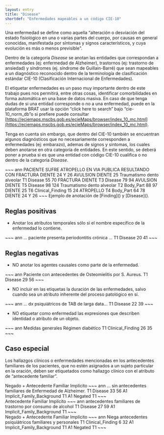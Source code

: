 ```yaml
---
layout: entry
title: "Disease"
shortdef: "Enfermedades mapeables a un código CIE-10"
---
```

 
Una enfermedad se define como aquella “alteración o desviación del estado fisiológico en una o varias partes del cuerpo, por causas en general conocidas, manifestada por síntomas y signos característicos, y cuya evolución es más o menos previsible". 

Dentro de la categoría *Disease* se anotan las entidades que correspondan a enfermedades (ej: enfermedad de Alzheimer), trastornos (ej: trastorno de ansiedad) y síndromes (ej. síndrome de Guillain-Barré) que sean mapeables a un diagnóstico reconocido dentro de la terminología de clasificación estándar CIE-10 (Clasificación Internacional de Enfermedades).

 El etiquetar enfermedades es un paso muy importante dentro de este trabajo pues nos permitirá, entre otras cosas, identificar comorbilidades en forma automática en una base de datos masiva. En caso de que tenga dudas de si una entidad corresponde o no a una enfermedad, puede en la plataforma BRAT usar la opción “click here to search” bajo “cie-10_norm_db”o si prefiere puede consultar [https://eciemaps.mscbs.gob.es/ecieMaps/browser/index_10_mc.html](https://eciemaps.mscbs.gob.es/ecieMaps/browser/index_10_mc.html).

Tenga en cuenta sin embargo, que dentro del CIE-10 también se encuentran algunos diagnósticos que no necesariamente corresponden a enfermedades (ej: embarazo), ademas de sígnos y síntomas, los cuales deben anotarse en otra categoría de entidades. En este sentido, se deberá poner a prueba si es que una entidad con código CIE-10 cualifica o no dentro de la categoría *Disease*.

<div class="annotation-correct" markdown="1">
~~~ ann
PACIENTE SUFRE ATROPELLO EN VIA PUBLICA RESULTANDO CON FRACTURA DIENTE 24 Y 26 AVULSION DIENTE 25 Traumatismo dento alveolar
T1	Disease 55 70	FRACTURA DIENTE
T3	Disease 79 94	AVULSION DIENTE
T5	Disease 98 124	Traumatismo dento alveolar
T2	Body_Part 88 97	DIENTE 25
T6	Clinical_Finding 15 24	ATROPELLO
T4	Body_Part 64 78	DIENTE 24 Y 26
~~~
Ejemplo de anotación de [Finding]() y [Disease]().

</div>

## Reglas positivas

* Anotar los atributos temporales sólo si el nombre específico de la enfermedad lo contiene.

<div class="annotation-correct" markdown="1">
~~~ ann
… paciente presenta periodontitis crónica ...
T1 Disease 20 41 
~~~
</div>

## Reglas negativas

* NO anotar los agentes causales como parte de la enfermedad.

<div class="annotation-incorrect" markdown="1">
~~~ ann
Paciente con antecedentes de Osteomielitis por S. Aureus.
T1 Disease 29 56 
~~~
</div>

* NO incluir en las etiquetas la duración de las enfermedades, salvo cuando sea un atributo inherente del proceso patológico en sí.

<div class="annotation-incorrect" markdown="1">
~~~ ann
… dx psiquiátricos de TAB de larga data…
T1 Disease 22 39 
~~~
</div>

* NO etiquetar como enfermedad las expresiones que describen identidad o atributo de un objeto.

<div class="annotation-incorrect" markdown="1">
~~~ ann
Medidas generales Régimen diabético
T1 Clinical_Finding 26 35 
~~~
</div>

## Caso especial

Los hallazgos clínicos o enfermedades mencionadas en los antecedentes familiares de los pacientes, que no estén asignados a un sujeto particular en la oración, deben ser etiquetados como hallazgo clínico con el atributo de “antecedente familiar”.

<div class="annotation-correct" markdown="1">
Negado + Antecedente Familiar Implícito
~~~ ann
… sin antecedentes familiares de Enfermedad de Alzheimer.
T1 Disease 33 56 
A1 Implicit_Family_Background T1
A1 Negated T1
~~~
</div>

<div class="annotation-correct" markdown="1">
Antecedente Familiar Implícito
~~~ ann
antecedentes familiares de trastorno por consumo de alcohol 
T1 Disease 27 59 
A1 Implicit_Family_Background T1
~~~
</div>

<div class="annotation-correct" markdown="1">
Negado + Antecedente Familiar Implícito
~~~ ann
Niega antecedentes psiquiátricos familiares y personales 
T1 Clinical_Finding 6 32 
A1 Implicit_Family_Background T1
A1 Negated T1
~~~
</div>

